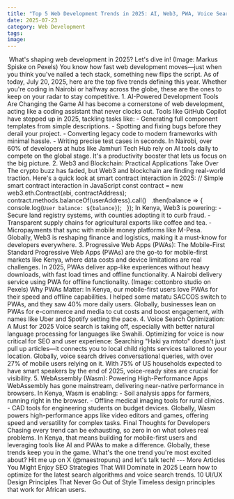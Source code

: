 ```yaml
---
title: "Top 5 Web Development Trends in 2025: AI, Web3, PWA, Voice Search, and WebAssembly"
date: 2025-07-23
category: Web Development
tags: 
image: 
---
```

 What's shaping web development in 2025? Let's dive in! (Image: Markus Spiske on Pexels) You know how fast web development moves—just when you think you've nailed a tech stack, something new flips the script. As of today, July 20, 2025, here are the top five trends defining this year. Whether you're coding in Nairobi or halfway across the globe, these are the ones to keep on your radar to stay competitive. 1. AI-Powered Development Tools Are Changing the Game AI has become a cornerstone of web development, acting like a coding assistant that never clocks out. Tools like GitHub Copilot have stepped up in 2025, tackling tasks like: - Generating full component templates from simple descriptions. - Spotting and fixing bugs before they derail your project. - Converting legacy code to modern frameworks with minimal hassle. - Writing precise test cases in seconds. In Nairobi, over 60% of developers at hubs like Jamhuri Tech Hub rely on AI tools daily to compete on the global stage. It's a productivity booster that lets us focus on the big picture. 2. Web3 and Blockchain: Practical Applications Take Over The crypto buzz has faded, but Web3 and blockchain are finding real-world traction. Here's a quick look at smart contract interaction in 2025: // Simple smart contract interaction in JavaScript const contract = new web3.eth.Contract(abi, contractAddress); contract.methods.balanceOf(userAddress).call()   .then(balance => {     console.log(`User balance: ${balance}`);   }); In Kenya, Web3 is powering: - Secure land registry systems, with counties adopting it to curb fraud. - Transparent supply chains for agricultural exports like coffee and tea. - Micropayments that sync with mobile money platforms like M-Pesa. Globally, Web3 is reshaping finance and logistics, making it a must-know for developers everywhere. 3. Progressive Web Apps (PWAs): The Mobile-First Standard Progressive Web Apps (PWAs) are the go-to for mobile-first markets like Kenya, where data costs and device limitations are real challenges. In 2025, PWAs deliver app-like experiences without heavy downloads, with fast load times and offline functionality. A Nairobi delivery service using PWA for offline functionality. (Image: cottonbro studio on Pexels) Why PWAs Matter: In Kenya, our mobile-first users love PWAs for their speed and offline capabilities. I helped some matatu SACCOS switch to PWAs, and they saw 40% more daily users. Globally, businesses lean on PWAs for e-commerce and media to cut costs and boost engagement, with names like Uber and Spotify setting the pace. 4. Voice Search Optimization: A Must for 2025 Voice search is taking off, especially with better natural language processing for languages like Swahili. Optimizing for voice is now critical for SEO and user experience: Searching "Haki ya mtoto" doesn't just pull up articles—it connects you to local child rights services tailored to your location. Globally, voice search drives conversational queries, with over 27% of mobile users relying on it. With 75% of US households expected to have smart speakers by the end of 2025, voice-ready sites are crucial for visibility. 5. WebAssembly (Wasm): Powering High-Performance Apps WebAssembly has gone mainstream, delivering near-native performance in browsers. In Kenya, Wasm is enabling: - Soil analysis apps for farmers, running right in the browser. - Offline medical imaging tools for rural clinics. - CAD tools for engineering students on budget devices. Globally, Wasm powers high-performance apps like video editors and games, offering speed and versatility for complex tasks. Final Thoughts for Developers Chasing every trend can be exhausting, so zero in on what solves real problems. In Kenya, that means building for mobile-first users and leveraging tools like AI and PWAs to make a difference. Globally, these trends keep you in the game. What's the one trend you're most excited about? Hit me up on X (@maestropuns) and let's talk tech! --- More Articles You Might Enjoy SEO Strategies That Will Dominate in 2025 Learn how to optimize for the latest search algorithms and voice search trends. 10 UI/UX Design Principles That Never Go Out of Style Timeless design principles that work for African users.